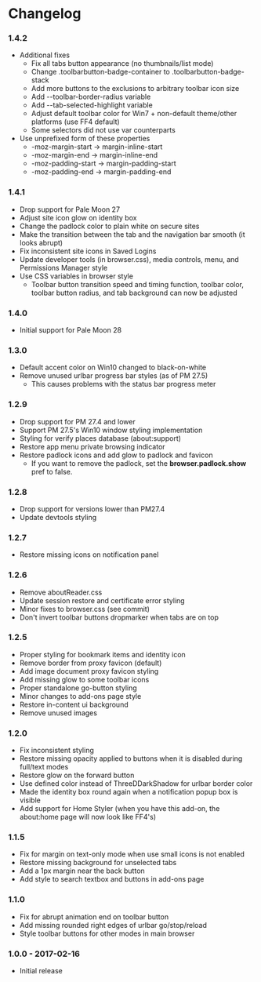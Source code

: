 # Changelog

### 1.4.2
- Additional fixes
	- Fix all tabs button appearance (no thumbnails/list mode)
	- Change .toolbarbutton-badge-container to .toolbarbutton-badge-stack
	- Add more buttons to the exclusions to arbitrary toolbar icon size
	- Add --toolbar-border-radius variable
	- Add --tab-selected-highlight variable
	- Adjust default toolbar color for Win7 + non-default theme/other platforms (use FF4 default)
	- Some selectors did not use var counterparts
- Use unprefixed form of these properties
	- -moz-margin-start -> margin-inline-start
	- -moz-margin-end -> margin-inline-end
	- -moz-padding-start -> margin-padding-start
	- -moz-padding-end -> margin-padding-end

### 1.4.1
- Drop support for Pale Moon 27
- Adjust site icon glow on identity box
- Change the padlock color to plain white on secure sites
- Make the transition between the tab and the navigation bar smooth (it looks abrupt)
- Fix inconsistent site icons in Saved Logins
- Update developer tools (in browser.css), media controls, menu, and Permissions Manager style
- Use CSS variables in browser style
  - Toolbar button transition speed and timing function, toolbar color, toolbar button radius, and tab background can now be adjusted

### 1.4.0
- Initial support for Pale Moon 28

### 1.3.0
- Default accent color on Win10 changed to black-on-white
- Remove unused urlbar progress bar styles (as of PM 27.5)
  - This causes problems with the status bar progress meter

### 1.2.9
- Drop support for PM 27.4 and lower
- Support PM 27.5's Win10 window styling implementation
- Styling for verify places database (about:support)
- Restore app menu private browsing indicator
- Restore padlock icons and add glow to padlock and favicon
  - If you want to remove the padlock, set the **browser.padlock.show** pref to false.

### 1.2.8
- Drop support for versions lower than PM27.4
- Update devtools styling

### 1.2.7
- Restore missing icons on notification panel

### 1.2.6
- Remove aboutReader.css
- Update session restore and certificate error styling
- Minor fixes to browser.css (see commit)
- Don't invert toolbar buttons dropmarker when tabs are on top

### 1.2.5
- Proper styling for bookmark items and identity icon
- Remove border from proxy favicon (default)
- Add image document proxy favicon styling
- Add missing glow to some toolbar icons
- Proper standalone go-button styling
- Minor changes to add-ons page style
- Restore in-content ui background
- Remove unused images
	
### 1.2.0
- Fix inconsistent styling
- Restore missing opacity applied to buttons when it is disabled during full/text modes
- Restore glow on the forward button
- Use defined color instead of ThreeDDarkShadow for urlbar border color
- Made the identity box round again when a notification popup box is visible
- Add support for Home Styler (when you have this add-on, the about:home page will now look like FF4's)

### 1.1.5
- Fix for margin on text-only mode when use small icons is not enabled
- Restore missing background for unselected tabs
- Add a 1px margin near the back button
- Add style to search textbox and buttons in add-ons page

### 1.1.0
- Fix for abrupt animation end on toolbar button
- Add missing rounded right edges of urlbar go/stop/reload
- Style toolbar buttons for other modes in main browser

### 1.0.0 - 2017-02-16
- Initial release